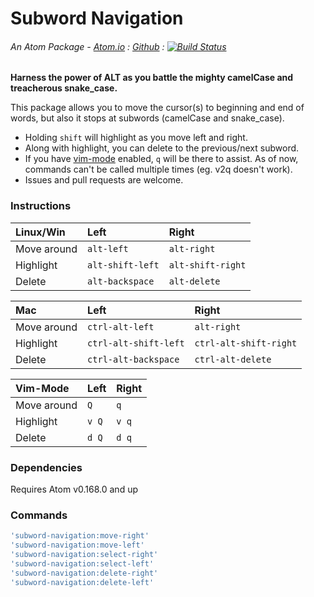 # Subword Navigation
###### An Atom Package - [Atom.io](https://atom.io/packages/subword-navigation) : [Github](https://github.com/dsandstrom/atom-subword-navigation) : [![Build Status](https://travis-ci.org/dsandstrom/atom-subword-navigation.svg?branch=master)](https://travis-ci.org/dsandstrom/atom-subword-navigation)

**Harness the power of ALT as you battle the mighty camelCase and treacherous snake_case.**

This package allows you to move the cursor(s) to beginning and end of words, but also it stops at subwords (camelCase and snake_case).

- Holding `shift` will highlight as you move left and right.
- Along with highlight, you can delete to the previous/next subword.
- If you have [vim-mode](https://atom.io/packages/vim-mode) enabled, `q` will be there to assist.  As of now, commands can't be called multiple times (eg. v2q doesn't work).
- Issues and pull requests are welcome.


### Instructions

| Linux/Win   | Left             | Right             |
|:------------|:-----------------|:------------------|
| Move around | `alt-left`       | `alt-right `      |
| Highlight   | `alt-shift-left` | `alt-shift-right` |
| Delete      | `alt-backspace`  | `alt-delete `     |

| Mac         | Left                  | Right                  |
|:------------|:----------------------|:-----------------------|
| Move around | `ctrl-alt-left`       | `alt-right`            |
| Highlight   | `ctrl-alt-shift-left` | `ctrl-alt-shift-right` |
| Delete      | `ctrl-alt-backspace`  | `ctrl-alt-delete `     |

| Vim-Mode    | Left  | Right |
|:------------|:------|:------|
| Move around | `Q`   | `q`   |
| Highlight   | `v Q` | `v q` |
| Delete      | `d Q` | `d q` |


### Dependencies
Requires Atom v0.168.0 and up


### Commands
```coffee
'subword-navigation:move-right'
'subword-navigation:move-left'
'subword-navigation:select-right'
'subword-navigation:select-left'
'subword-navigation:delete-right'
'subword-navigation:delete-left'
```
